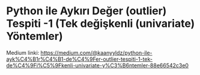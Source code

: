 # Python ile Aykırı Değer (outlier) Tespiti -1 (Tek değişkenli (univariate) Yöntemler)
 Medium linki: 
 https://medium.com/@kaanyyldz/python-ile-ayk%C4%B1r%C4%B1-de%C4%9Fer-outlier-tespiti-1-tek-de%C4%9Fi%C5%9Fkenli-univariate-y%C3%B6ntemler-88e66542c3e0
